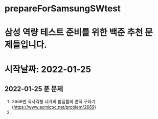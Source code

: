 # prepareForSamsungSWtest

# 삼성 역량 테스트 준비를 위한 백준 추천 문제들입니다.

# 시작날짜: 2022-01-25 

## 2022-01-25 푼 문제
1. 2669번 직사각형 네개의 합집합의 면적 구하기 (https://www.acmicpc.net/problem/2669)
2. 
